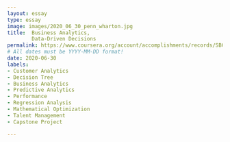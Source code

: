 ```yaml
---
layout: essay
type: essay
image: images/2020_06_30_penn_wharton.jpg
title:  Business Analytics,
        Data-Driven Decisions
permalink: https://www.coursera.org/account/accomplishments/records/SBCBJ42Q2F42
# All dates must be YYYY-MM-DD format!
date: 2020-06-30
labels:
- Customer Analytics
- Decision Tree
- Business Analytics
- Predictive Analytics
- Performance
- Regression Analysis
- Mathematical Optimization
- Talent Management
- Capstone Project

---
```

